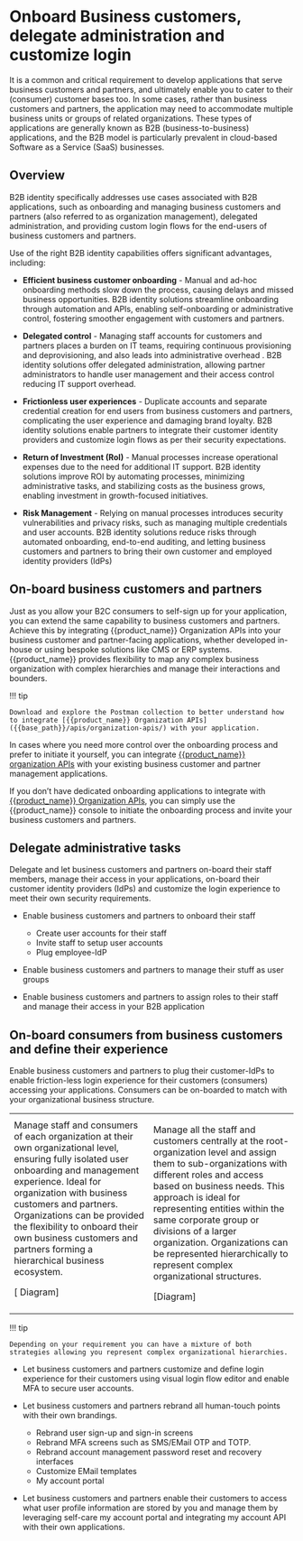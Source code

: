 # ​​Onboard Business customers, delegate administration and customize login

It is a common and critical requirement to develop applications that serve business customers and partners, and ultimately enable you to cater to their (consumer) customer bases too. In some cases, rather than business customers and partners, the application may need to accommodate multiple business units or groups of related organizations. These types of applications are generally known as B2B (business-to-business) applications, and the B2B model is particularly prevalent in cloud-based Software as a Service (SaaS) businesses.

## Overview

B2B identity specifically addresses use cases associated with B2B applications, such as onboarding and managing business customers and partners (also referred to as organization management), delegated administration, and providing custom login flows for the end-users of business customers and partners. 

Use of the right B2B identity capabilities offers significant advantages, including:

- **Efficient business customer onboarding** - Manual and ad-hoc onboarding methods slow down the process, causing delays and missed business opportunities. B2B identity solutions streamline onboarding through automation and APIs, enabling self-onboarding or administrative control, fostering smoother engagement with customers and partners.

- **Delegated control** - Managing staff accounts for customers and partners places a burden on IT teams, requiring continuous provisioning and deprovisioning,  and also leads into administrative overhead . B2B identity solutions offer delegated administration, allowing partner administrators to handle user management and their access control reducing IT support overhead.

- **Frictionless user experiences** - Duplicate accounts and separate credential creation for end users from business customers and partners, complicating the user experience and damaging brand loyalty. B2B identity solutions enable partners to integrate their customer identity providers and customize login flows as per their security expectations. 

- **Return of Investment (RoI)** - Manual processes increase operational expenses due to the need for additional IT support. B2B identity solutions improve ROI by automating processes, minimizing administrative tasks, and stabilizing costs as the business grows, enabling investment in growth-focused initiatives.

- **Risk Management** - Relying on manual processes introduces security vulnerabilities and privacy risks, such as managing multiple credentials and user accounts. B2B identity solutions reduce risks through automated onboarding, end-to-end auditing, and letting business customers and partners to bring their own customer and employed identity providers (IdPs)  

## On-board business customers and partners   

Just as you allow your B2C consumers to self-sign up for your application, you can extend the same capability to business customers and partners. Achieve this by integrating {{product_name}} Organization APIs into your business customer and partner-facing applications, whether developed in-house or using bespoke solutions like CMS or ERP systems. {{product_name}} provides flexibility to map any complex business organization with complex hierarchies and manage their interactions and bounders.  
 
!!! tip
    
    Download and explore the Postman collection to better understand how to integrate [{{product_name}} Organization APIs]({{base_path}}/apis/organization-apis/) with your application.

In cases where you need more control over the onboarding process and prefer to initiate it yourself, you can integrate [{{product_name}} organization APIs]({{base_path}}/apis/organization-apis/) with your existing business customer and partner management applications.

If you don’t have dedicated onboarding applications to integrate with [{{product_name}} Organization APIs]({{base_path}}/apis/organization-apis/), you can simply use the {{product_name}} console to initiate the onboarding process and invite your business customers and partners.

## Delegate administrative tasks 

Delegate and let business customers and partners on-board their staff members,  manage their access in your applications, on-board their customer identity providers (IdPs) and customize the login experience to meet their own security requirements.   

- Enable business customers and partners to onboard their staff 
    - Create user accounts for their staff 
    - Invite staff to setup user accounts 
    - Plug employee-IdP 
 
- Enable business customers and partners to manage their stuff as user groups
  
- Enable business customers and partners to assign roles to their staff and manage their access in your B2B application

## On-board consumers from business customers and  define their experience     

Enable business customers and partners to plug their customer-IdPs to enable friction-less login experience for their customers (consumers) accessing your applications. Consumers can be on-boarded to match with your organizational business structure. 

<table> 
<tr>
<td>
Manage staff and consumers of each organization at their own organizational level, ensuring fully isolated user onboarding and management experience. Ideal for organization  with business customers and partners.  Organizations can be provided the flexibility to onboard their own business customers and partners forming a hierarchical business ecosystem. 

[ Diagram] 

</td>
<td>

Manage all the staff and customers centrally at the root-organization level and assign them to sub-organizations with different roles and access based on business needs. This approach is ideal for representing entities within the same corporate group or divisions of a larger organization. Organizations can be represented hierarchically to represent complex organizational structures.    

[Diagram]
</td>
</tr>
</table>
   

!!! tip

    Depending on your requirement you can have a mixture of both strategies allowing you represent complex organizational hierarchies. 

- Let business customers and partners customize and define login experience for their customers using visual login flow editor and enable MFA to secure user accounts.   

- Let business customers and partners rebrand all human-touch points with their own brandings. 

    - Rebrand user sign-up and sign-in screens 
    - Rebrand MFA screens such as SMS/EMail OTP and TOTP. 
    - Rebrand account management password reset and recovery interfaces 
    - Customize EMail templates  
    - My account portal 

- Let business customers and partners enable their customers to access what user profile information are stored by you and manage them by leveraging self-care my account portal and integrating my account API with their own applications.







